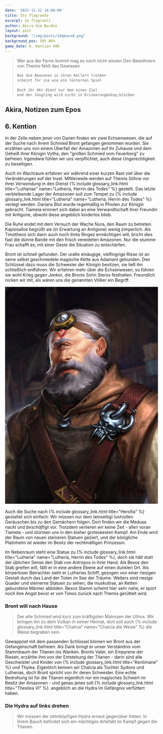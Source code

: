 ```yaml
---
date: '2022-11-12 14:00:00'
title: Sto flagrante
excerpt: In flagranti
author: Akira die Bardin
layout: post
background: "/img/posts/2dqbaxx8.png"
background_pos: 50% 86%
game_date: 6. Kention 499
---
```


<div class="rhyme">
  <blockquote>
    Wer aus der Ferne kommt mag es noch nicht wissen
    Den Bewohnern von Themis fehlt das Gewissen
    
    Was die Amazonen in ihren Kellern treiben
    scheint für sie wie ein lüsternes Spiel

    Doch ihr Akt dient nur dem einen Ziel
    und der Jüngling wird nicht in Erinnerung&nbsp;bleiben
  </blockquote>
</div>

## Akira, Notizen zum Epos

## 6. Kention

In der Zelle neben jener von Darien finden wir zwei Echsenwesen, die auf der Suche nach ihrem Schmied Bront gefangen genommen wurden. Sie erzählen uns von einem Überfall der Amazonen auf ihr Zuhause und dem Geheiß ihrer Königin Vytha, den "großen Schmied vom Feuerberg" zu befreien. Irgendwie fühlen wir uns verpflichtet, auch diese Ungerechtigkeit zu beseitigen.

Auch im Wachraum erfahren wir während einer kurzen Rast viel über die Veränderungen auf der Insel. Mittlerweile werden auf Themis Söhne vor ihrer _Verwendung_ in den Dienst {% include glossary_link.html title="Lutherias" name="Lutheria, Herrin des Todes" %} gestellt. Das letzte verbleibende Lager der Amazonen soll zum Tempel zu {% include glossary_link.html title="Lutheria" name="Lutheria, Herrin des Todes" %} verlegt werden. Darians Blut wurde regelmäßig in Phiolen zur Königin gebracht. Tiameia erinnert sich dabei an eine Verwandtschaft ihrer Freundin mit Antigone, obwohl diese angeblich kinderlos blieb.

<dall-emage style='--image-url: url("/img/posts/DALL·E 2022-11-20 22.22.08 - A group of adventurers resting in a small chamber with some amazonian woman where everyone is flexing with their weapons as the muscular dwarf tries t.png");'></dall-emage>

Die Ruhe endet mit dem Versuch der Wache Nura, den Raum zu betreten. Kapiosallos begrüßt sie (in Erwartung an Antigone) wenig zimperlich. Als Timótheos sich dann auch noch ihres Ringes ermächtigen will, bricht dies fast die dünne Bande mit den frisch vereideten Amazonen. Nur die stumme Frau schafft es, mit einer Geste die Situation zu entschärfen.

Bront ist schnell gefunden. Der uralte einäugige, vielfingrige Riese ist an seine selbst geschmiedete magische Kette aus Adamant gebunden. Den Schlüssel dazu muss die Schwester der Königin besitzen, sie ließ ihn schließlich entführen. Wir erfahren mehr über die Echsenwesen, so führen sie wohl Krieg gegen _Jankor_, die Bronts Sohn Steros festhalten. Freundlich nicken wir mit, als wären uns die genannten Völker ein Begriff.

![Bront](/img/posts/bront.png)

Auch die Suche nach {% include glossary_link.html title="Herofia" %} gestaltet sich einfach: Wir müssen nur dem (einseitig) lustvollen Geräuschen bis zu den Gemächern folgen. Dort finden wir die Medusa nackt und _beschäftigt_ vor. Trotzdem verlieren wir keine Zeit - allen voran Tiameia - und stürmen uns in den bisher groteskesten Kampf. Am Ende wird der Raum von neuen steineren Statuen geziert, und der königliche Platinhelm ist wieder im Besitz der rechtmäßigen Prinzessin.

Im Nebenraum steht eine Statue zu {% include glossary_link.html title="Lutheria" name="Lutheria, Herrin des Todes" %}, doch sie hält statt der üblichen Sense den Stab von Antropos in ihrer Hand. Als Bexos den Stab greifen will, fällt er in eine andere Ebene auf einen dunklen Ort. Als körperloser Betrachter sieht er Lutherias Schiff, gezogen von einer riesigen Gestalt durch das Land der Toten im See der Träume. Weiters sind riesige Quader und steinerne Statuen zu sehen, die muskulöse, an Ketten gebundene Männer abbilden. Bexos Stamm scheint hier sehr nahe, er spürt noch ihre Angst bevor er von Timos zurück nach Themis gerüttelt wird.

<div class="infobox quest">
  <h3>Bront will nach Hause</h3>
  <blockquote>
    <p>Der alte Schmied wird kurz zum kräftigsten Matrosen der Ultros. Wir bringen ihn zu dem Vulkan in seiner Heimat, dort soll auch {% include glossary_link.html title="Chalcia" name="Chalcia die Weise" %} die Weise begraben sein.</p>
  </blockquote>
</div>

Gewappnet mit dem passenden Schlüssel können wir Bront aus der Gefangenschaft befreien. Als Dank bringt er unser Verständnis vom Stammbaum der Titanen ins Wanken. Bronts Vater, ein Empyrene der Riesen, erzählte ihm von der Entstehung der Titanen - darin sind alle Geschwister und Kinder von {% include glossary_link.html title="Kentimane" %} und Thylea. Eigentlich kennen wir Chalcia als Tochter Sydons und Lutherias, doch Bront spricht von ihr deren Schwester. Eine echte Bedrohung ist für die Titanen eigentlich nur ein magisches Schwert im Besitz der Amazonen - und genau jenes soll {% include glossary_link.html title="Thesilea VI" %}. angeblich an die Hydra im Gefängnis verfüttert haben.

<div class="infobox quest">
  <h3>Die Hydra auf links drehen</h3>
  <blockquote>
    <p>Wir müssen der zehnköpfigen Hydra erneut gegenüber treten. In ihrem Bauch befindet sich ein mächtiges Artefakt im Kampf gegen die Titanen.</p>
  </blockquote>
</div>
